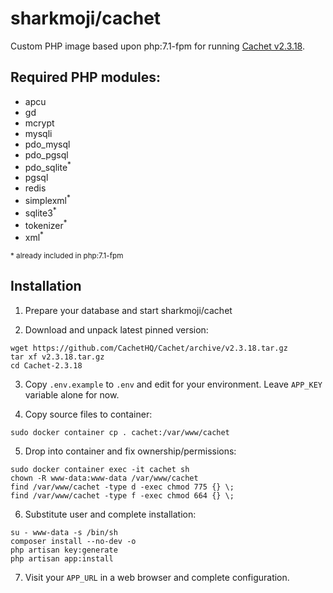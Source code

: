 # sharkmoji/cachet

Custom PHP image based upon php:7.1-fpm for running [Cachet v2.3.18](https://github.com/CachetHQ/Cachet/tree/v2.3.18).

## Required PHP modules:

- apcu
- gd
- mcrypt
- mysqli
- pdo_mysql
- pdo_pgsql
- pdo_sqlite<sup>\*</sup>
- pgsql
- redis
- simplexml<sup>\*</sup>
- sqlite3<sup>\*</sup>
- tokenizer<sup>\*</sup>
- xml<sup>\*</sup>

<sup>\* already included in php:7.1-fpm</sup>

## Installation

1. Prepare your database and start sharkmoji/cachet

2. Download and unpack latest pinned version:

```
wget https://github.com/CachetHQ/Cachet/archive/v2.3.18.tar.gz
tar xf v2.3.18.tar.gz
cd Cachet-2.3.18
```

3. Copy `.env.example` to `.env` and edit for your environment. Leave `APP_KEY` variable alone for now.

4. Copy source files to container:

```
sudo docker container cp . cachet:/var/www/cachet
```

5. Drop into container and fix ownership/permissions:

```
sudo docker container exec -it cachet sh
chown -R www-data:www-data /var/www/cachet
find /var/www/cachet -type d -exec chmod 775 {} \;
find /var/www/cachet -type f -exec chmod 664 {} \;
```

6. Substitute user and complete installation:

```
su - www-data -s /bin/sh
composer install --no-dev -o
php artisan key:generate
php artisan app:install
```

7. Visit your `APP_URL` in a web browser and complete configuration.
